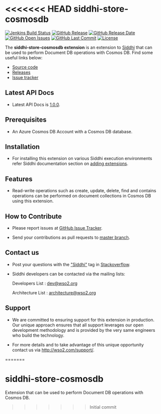 <<<<<<< HEAD
siddhi-store-cosmosdb
======================================

  [![Jenkins Build Status](https://wso2.org/jenkins/job/siddhi/job/siddhi-store-cosmosdb/badge/icon)](https://wso2.org/jenkins/job/siddhi/job/siddhi-store-cosmosdb/)
  [![GitHub Release](https://img.shields.io/github/release/siddhi-io/siddhi-store-cosmosdb.svg)](https://github.com/siddhi-io/siddhi-store-cosmosdb/releases)
  [![GitHub Release Date](https://img.shields.io/github/release-date/siddhi-io/siddhi-store-cosmosdb.svg)](https://github.com/siddhi-io/siddhi-store-cosmosdb/releases)
  [![GitHub Open Issues](https://img.shields.io/github/issues-raw/siddhi-io/siddhi-store-cosmosdb.svg)](https://github.com/siddhi-io/siddhi-store-cosmosdb/issues)
  [![GitHub Last Commit](https://img.shields.io/github/last-commit/siddhi-io/siddhi-store-cosmosdb.svg)](https://github.com/siddhi-io/siddhi-store-cosmosdb/commits/master)
  [![License](https://img.shields.io/badge/License-Apache%202.0-blue.svg)](https://opensource.org/licenses/Apache-2.0)
  
The **siddhi-store-cosmosdb extension** is an extension to <a target="_blank" href="https://wso2.github.io/siddhi">Siddhi</a> that can be used to perform Document DB operations with Cosmos DB.
Find some useful links below:

* <a target="_blank" href="https://github.com/wso2-extensions/siddhi-store-cosmosdb">Source code</a>
* <a target="_blank" href="https://github.com/wso2-extensions/siddhi-store-cosmosdb/releases">Releases</a>
* <a target="_blank" href="https://github.com/wso2-extensions/siddhi-store-cosmosdb/issues">Issue tracker</a>

## Latest API Docs 

 * Latest API Docs is <a target="_blank" href="https://wso2-extensions.github.io/siddhi-store-cosmosdb/api/1.0.0-SNAPSHOT">1.0.0</a>.

## Prerequisites

 * An Azure Cosmos DB Account with a Cosmos DB database.

## Installation

 * For installing this extension on various Siddhi execution environments refer Siddhi documentation section on <a target="_blank" href="https://siddhi.io/redirect/add-extensions.html">adding extensions</a>.

## Features

 * Read-write operations such as create, update, delete, find and contains operations can be performed on document collections in Cosmos DB using this extension.

## How to Contribute
 
  * Please report issues at <a target="_blank" href="https://github.com/wso2-extensions/siddhi-store-cosmosdb/issues">GitHub Issue Tracker</a>.
  
  * Send your contributions as pull requests to <a target="_blank" href="https://github.com/wso2-extensions/siddhi-store-cosmosdb/tree/master">master branch</a>. 
 
## Contact us 

 * Post your questions with the <a target="_blank" href="http://stackoverflow.com/search?q=siddhi">"Siddhi"</a> tag in <a target="_blank" href="http://stackoverflow.com/search?q=siddhi">Stackoverflow</a>. 
 
 * Siddhi developers can be contacted via the mailing lists:
 
    Developers List   : [dev@wso2.org](mailto:dev@wso2.org)
    
    Architecture List : [architecture@wso2.org](mailto:architecture@wso2.org)
 
## Support 

* We are committed to ensuring support for this extension in production. Our unique approach ensures that all support leverages our open development methodology and is provided by the very same engineers who build the technology. 

* For more details and to take advantage of this unique opportunity contact us via <a target="_blank" href="http://wso2.com/support?utm_source=gitanalytics&utm_campaign=gitanalytics_Jul17">http://wso2.com/support/</a>. 

=======
# siddhi-store-cosmosdb
Extension that can be used to perform Document DB operations with Cosmos DB.
>>>>>>> Initial commit
